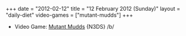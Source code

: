 +++
date = "2012-02-12"
title = "12 February 2012 (Sunday)"
layout = "daily-diet"
video-games = ["mutant-mudds"]
+++

<ul>
<li class="entry Video Game">Video Game: <a href="/video-games/mutant-mudds">Mutant Mudds</a> {N3DS} /b/</li>
</ul>